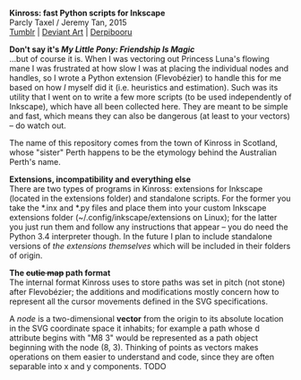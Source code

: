 **Kinross: fast Python scripts for Inkscape**  
Parcly Taxel / Jeremy Tan, 2015  
[Tumblr](http://parclytaxel.tumblr.com) | [Deviant Art](https://parclytaxel.deviantart.com) | [Derpibooru](https://derpiboo.ru/profiles/51c64a35a4c72ddce400081e)  

**Don't say it's _My Little Pony: Friendship Is Magic_**  
…but of course it is. When I was vectoring out Princess Luna's flowing mane I was frustrated at how slow I was at placing the individual nodes and handles, so I wrote a Python extension (Flevobézier) to handle this for me based on how *I* myself did it (i.e. heuristics and estimation). Such was its utility that I went on to write a few more scripts (to be used independently of Inkscape), which have all been collected here. They are meant to be simple and fast, which means they can also be dangerous (at least to your vectors) – do watch out.

The name of this repository comes from the town of Kinross in Scotland, whose "sister" Perth happens to be the etymology behind the Australian Perth's name.

**Extensions, incompatibility and everything else**  
There are two types of programs in Kinross: extensions for Inkscape (located in the extensions folder) and standalone scripts. For the former you take the \*.inx and \*.py files and place them into your custom Inkscape extensions folder (~/.config/inkscape/extensions on Linux); for the latter you just run them and follow any instructions that appear &ndash; you do need the Python 3.4 interpreter though. In the future I plan to include standalone versions of *the extensions themselves* which will be included in their folders of origin.

**The ~~cutie map~~ path format**  
The internal format Kinross uses to store paths was set in pitch (not stone) after Flevobézier; the additions and modifications mostly concern how to represent all the cursor movements defined in the SVG specifications.

A *node* is a two-dimensional **vector** from the origin to its absolute location in the SVG coordinate space it inhabits; for example a path whose d attribute begins with "M8 3" would be represented as a path object beginning with the node (8, 3). Thinking of points as vectors makes operations on them easier to understand and code, since they are often separable into x and y components. TODO
